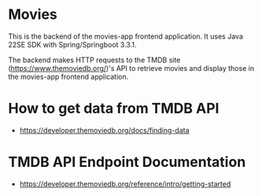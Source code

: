 # Movies
This is the backend of the movies-app frontend application.
It uses Java 22SE SDK with Spring/Springboot 3.3.1.

The backend makes HTTP requests to the TMDB site (https://www.themoviedb.org/)'s API
to retrieve movies and display those in the movies-app frontend application.

# How to get data from TMDB API
- https://developer.themoviedb.org/docs/finding-data

# TMDB API Endpoint Documentation
- https://developer.themoviedb.org/reference/intro/getting-started